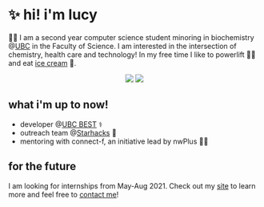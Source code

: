 # ✨ hi! i'm lucy 
👩‍💻 I am a second year computer science student minoring in biochemistry @[UBC](https://ubc.ca) in the Faculty of Science. I am interested in the intersection of chemistry, health care and technology! In my free time I like to powerlift 🏋️‍♀️ and eat [ice cream](https://www.madebymarcus.ca/) 🍦.

<p align="center">
	<a href="https://linkedin.com/in/lucy-hao"><img src="assets/LinkedInDark.svg"></a>
	<a href="mailto:hao.lucyy@gmail.com"><img src="assets/EmailDark.svg"></a>
</p>

## what i'm up to now!
- developer @[UBC BEST](http://www.ubcbest.com/) ⚕️
- outreach team @[Starhacks](https://www.starhacks.tech/) 🌟
- mentoring with connect-f, an initiative lead by nwPlus 👩‍💻
<!-- - developer @ [Launchpad](https://ubclaunchpad.com/) 🚀 -->

## for the future 
I am looking for internships from May-Aug 2021. Check out my [site](https://haolucy.tech/) to learn more and feel free to [contact me](mailto:hao.lucyy@gmail.com)!




